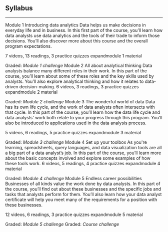 ## Syllabus
--------------

Module 1
Introducing data analytics
Data helps us make decisions in everyday life and in business. In this first part of the course, you’ll learn how data analysts use data analytics and the tools of their trade to inform those decisions. You’ll also discover more about this course and the overall program expectations.

7 videos, 13 readings, 3 practice quizzes
expandmodule 1 material

Graded: *Module 1 challenge*
Module 2
All about analytical thinking
Data analysts balance many different roles in their work. In this part of the course, you’ll learn about some of these roles and the key skills used by analysts. You’ll also explore analytical thinking and how it relates to data-driven decision-making.
6 videos, 3 readings, 3 practice quizzes
expandmodule 2 material

Graded: *Module 2 challenge*
Module 3
The wonderful world of data
Data has its own life cycle, and the work of data analysts often intersects with that cycle. In this part of the course, you’ll learn how the data life cycle and data analysts' work both relate to your progress through this program. You’ll also be introduced to applications used in the data analysis process.

5 videos, 6 readings, 5 practice quizzes
expandmodule 3 material

Graded: *Module 3 challenge*
Module 4
Set up your toolbox
As you're learning, spreadsheets, query languages, and data visualization tools are all a big part of a data analyst’s job. In this part of the course, you’ll learn more about the basic concepts involved and explore some examples of how these tools work.
6 videos, 5 readings, 4 practice quizzes
expandmodule 4 material

Graded: *Module 4 challenge*
Module 5
Endless career possibilities
Businesses of all kinds value the work done by data analysts. In this part of the course, you’ll find out about these businesses and the specific jobs and tasks that analysts perform for them. You’ll also learn how your data analyst certificate will help you meet many of the requirements for a position with these businesses.

12 videos, 6 readings, 3 practice quizzes
expandmodule 5 material

Graded: *Module 5 challenge*
Graded: *Course challenge*
